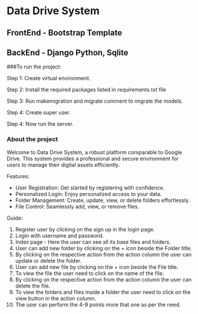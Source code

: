 # Data Drive System

## FrontEnd - Bootstrap Template
## BackEnd -  Django Python, Sqlite

###To run the project:

Step 1: Create virtual environment.

Step 2: Install the required packages listed in requirements.txt file

Step 3: Run makemigration and migrate comment to migrate the models.

Step 4: Create super user.

Step 4: Now run the server.




### About the project
Welcome to Data Drive System, a robust platform comparable to Google Drive. This system provides a professional and secure environment for users to manage their digital assets efficiently.

Features:
- User Registration: Get started by registering with confidence.
- Personalized Login: Enjoy personalized access to your data.
- Folder Management: Create, update, view, or delete folders effortlessly.
- File Control: Seamlessly add, view, or remove files.

Guide:
1. Register user by clicking on the sign up in the login page.
2. Login with username and password.
3. Index page - Here the user can see all its base files and folders.
4. User can add new folder by clicking on the + icon beside the Folder title.
5. By clicking on the respective action from the action column the user can update or delete the folder.
6. User can add new file by clicking on the + icon beside the File title.
7. To view the file the user need to click on the name of the file.
8. By clicking on the respective action from the action column the user can delete the file.
9. To view the folders and files inside a folder the user need to click on the view button in the action column.
10. The user can perform the 4-9 points more that one as per the need.